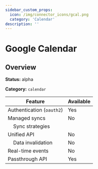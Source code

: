 ```yaml
---
sidebar_custom_props:
  icon: /img/connector_icons/gcal.png
  category: 'Calendar'
description: ''
---
```


# Google Calendar

## Overview

**Status:** alpha

**Category:** `calendar`

| Feature                              | Available |
| ------------------------------------ | --------- |
| Authentication (`oauth2`)            | Yes       |
| Managed syncs                        | No        |
| &nbsp;&nbsp;&nbsp; Sync strategies   |           |
| Unified API                          | No        |
| &nbsp;&nbsp;&nbsp; Data invalidation | No        |
| Real-time events                     | No        |
| Passthrough API                      | Yes       |
